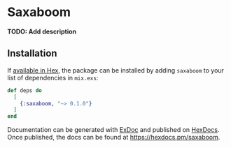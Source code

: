 # Saxaboom

**TODO: Add description**

## Installation

If [available in Hex](https://hex.pm/docs/publish), the package can be installed
by adding `saxaboom` to your list of dependencies in `mix.exs`:

```elixir
def deps do
  [
    {:saxaboom, "~> 0.1.0"}
  ]
end
```

Documentation can be generated with [ExDoc](https://github.com/elixir-lang/ex_doc)
and published on [HexDocs](https://hexdocs.pm). Once published, the docs can
be found at <https://hexdocs.pm/saxaboom>.

